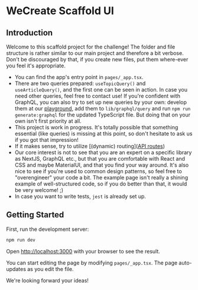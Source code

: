 # WeCreate Scaffold UI

## Introduction

Welcome to this scaffold project for the challenge! The folder and file structure is rather similar to our
main project and therefore a bit verbose. Don't be discouraged by that, if you create new files, put them
where-ever you feel it's appropriate.

- You can find the app's entry point in `pages/_app.tsx`.
- There are two queries prepared: `useTopicQuery()` and `useArticleQuery()`, and the first one can be seen in
  action. In case you need other queries, feel free to contact use! If you're confident with GraphQL, you
  can also try to set up new queries by your own: develop them at
  our [playground](https://graph.dev.we-create.io/graphql), add them to `lib/graphql/query` and
  run `npm run generate:graphql` for the updated TypeScript file. But doing that on your own isn't first priority at all.
- This project is work in progress. It's totally possible that something essential (like queries) is missing at
  this point, so don't hesitate to ask us if you got that impression!
- If it makes sense, try
  to utilize [(dynamic) routing]([API routes](https://nextjs.org/docs/api-routes/introduction))
- Our core interest is not to see that you are an expert on a specific library as NextJS, GraphQL etc., but
  that you are comfortable with React and CSS and maybe MaterialUI, and that you find your way around. It's
  also nice to see if you're used to common design patterns, so feel free to "overengineer" your code a bit.
  The example page isn't really a shining example of well-structured code, so if you do better than that, it
  would be very welcome! ;)
- In case you want to write tests, `jest` is already set up.

## Getting Started

First, run the development server:

```bash
npm run dev
```

Open [http://localhost:3000](http://localhost:3000) with your browser to see the result.

You can start editing the page by modifying `pages/_app.tsx`. The page auto-updates as you edit the file.

We're looking forward your ideas!